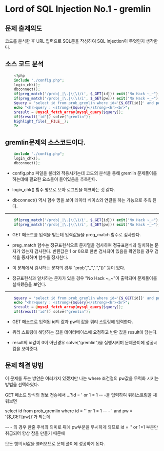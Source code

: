 # Lord of SQL Injection No.1 - gremlin

## 문제 출제의도

코드를 분석한 후 URL 입력으로 SQL문을 작성하여 SQL Injection이 무엇인지 생각한다.

## 소스 코드 분석
```php
    <?php
    include "./config.php";
    login_chk();
    dbconnect();
    if(preg_match('/prob|_|\.|\(\)/i', $_GET[id])) exit("No Hack ~_~"); // do not try to attack another table, database!
    if(preg_match('/prob|_|\.|\(\)/i', $_GET[pw])) exit("No Hack ~_~");
    $query = "select id from prob_gremlin where id='{$_GET[id]}' and pw='{$_GET[pw]}'";
    echo "<hr>query : <strong>{$query}</strong><hr><br>";
    $result = @mysql_fetch_array(mysql_query($query));
    if($result['id']) solve("gremlin");
    highlight_file(__FILE__);
    ?>
```
gremlin문제의 소스코드이다.
-----
```php
    include "./config.php";
    login_chk();
    dbconnect();
```

* config.php 파일을 불러와 적용시키는데 코드의 분석을 통해 gremlin 문제풀이를 하는데에 필요한 요소들이 들어있음을 추측한다.

* login_chk() 함수 명으로 보아 로그인을 체크하는 것 같다.

* dbconnect() 역시 함수 명을 보아 데이터 베이스와 연결을 하는 기능으로 추측 된다.

-----
```php
    if(preg_match('/prob|_|\.|\(\)/i', $_GET[id])) exit("No Hack ~_~"); // do not try to attack another table, database!
    if(preg_match('/prob|_|\.|\(\)/i', $_GET[pw])) exit("No Hack ~_~");
```

* GET 메소드를 입력을 받는데 입력값들을 preg_match 함수로 검사한다.

* preg_match 함수는 정규표현식으로 문자열을 검사하여 정규표현식과 일치하는 문자가 있는지 검사한다. 반환값은 1 or 0으로 한번 검사되어 있음을 확인했을 경우 검색을 중지하며 함수를 정지한다.

* 이 문제에서 검사하는 문자의 경우 "prob","_",".","()" 등이 있다.

* 정규표현식과 일치하는 문자가 있을 경우 "No Hack ~_~"이 출력되며 문제풀이를 실패했음을 보인다.
-----
```php
    $query = "select id from prob_gremlin where id='{$_GET[id]}' and pw='{$_GET[pw]}'";
    echo "<hr>query : <strong>{$query}</strong><hr><br>";
    $result = @mysql_fetch_array(mysql_query($query));
    if($result['id']) solve("gremlin");
```
* GET 메소드로 입력된 id의 값과 pw의 값을 쿼리 스트링에 입력한다.

* 쿼리 스트링에 해당하는 값을 데이터베이스에 요청하고 반환 값을 result에 담는다.

* result의 id값이 0이 아닌경우 solve("gremlin")을 실행시키며 문제풀이에 성공시킴을 보여준다.

## 문제 해결 방법

이 문제를 푸는 방안은 여러가지 있겠지만 나는 where 조건절의 pw값을 무력화 시키는 방법을 선택하였다.

GET 메소드 방식의 정보 전송에서 …?id = ' or 1 = 1 -- -을 입력하여 쿼리스트링을 채워보면

select id from prob_gremlin where id = '' or 1 = 1 -- - ' and pw = '{$_GET[pw]}'가 되는데

-- - 의 경우 한줄 주석의 의미로 뒤에 pw부분을 무시하게 되므로 id = '' or 1=1 부분만 취급되어 항상 참을 만들기 때문에

모든 행의 id값을 불러오므로 문제 풀이에 성공하게 된다.